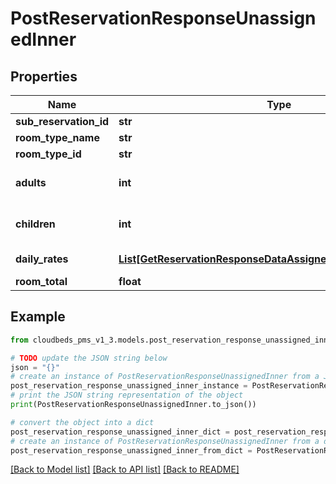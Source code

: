 # PostReservationResponseUnassignedInner


## Properties

Name | Type | Description | Notes
------------ | ------------- | ------------- | -------------
**sub_reservation_id** | **str** |  | [optional] 
**room_type_name** | **str** |  | [optional] 
**room_type_id** | **str** |  | [optional] 
**adults** | **int** | Adults included in rate | [optional] 
**children** | **int** | Children included in rate | [optional] 
**daily_rates** | [**List[GetReservationResponseDataAssignedInnerDailyRatesInner]**](GetReservationResponseDataAssignedInnerDailyRatesInner.md) | rates for room | [optional] 
**room_total** | **float** |  | [optional] 

## Example

```python
from cloudbeds_pms_v1_3.models.post_reservation_response_unassigned_inner import PostReservationResponseUnassignedInner

# TODO update the JSON string below
json = "{}"
# create an instance of PostReservationResponseUnassignedInner from a JSON string
post_reservation_response_unassigned_inner_instance = PostReservationResponseUnassignedInner.from_json(json)
# print the JSON string representation of the object
print(PostReservationResponseUnassignedInner.to_json())

# convert the object into a dict
post_reservation_response_unassigned_inner_dict = post_reservation_response_unassigned_inner_instance.to_dict()
# create an instance of PostReservationResponseUnassignedInner from a dict
post_reservation_response_unassigned_inner_from_dict = PostReservationResponseUnassignedInner.from_dict(post_reservation_response_unassigned_inner_dict)
```
[[Back to Model list]](../README.md#documentation-for-models) [[Back to API list]](../README.md#documentation-for-api-endpoints) [[Back to README]](../README.md)


